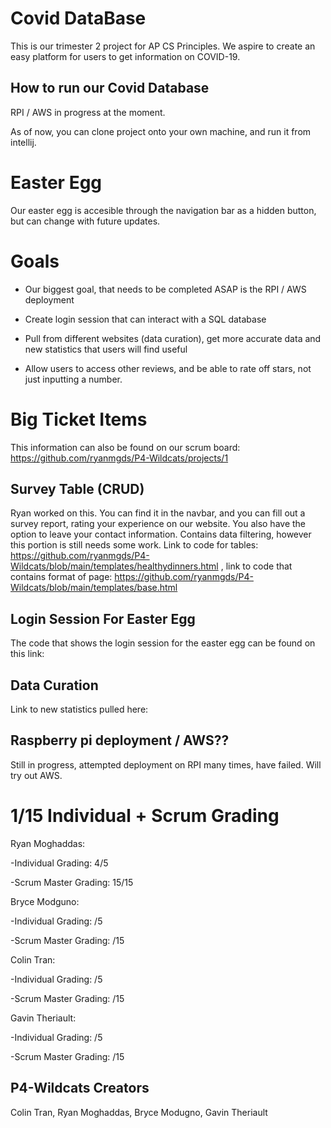 # Covid DataBase
This is our trimester 2 project for AP CS Principles. We aspire to create an easy platform for users to get information on COVID-19.

## How to run our Covid Database
RPI / AWS in progress at the moment.

As of now, you can clone project onto your own machine, and run it from intellij.

# Easter Egg
Our easter egg is accesible through the navigation bar as a hidden button, but can change with future updates. 

# Goals
- Our biggest goal, that needs to be completed ASAP is the RPI / AWS deployment

- Create login session that can interact with a SQL database

- Pull from different websites (data curation), get more accurate data and new statistics that users will find useful

- Allow users to access other reviews, and be able to rate off stars, not just inputting a number.



# Big Ticket Items
This information can also be found on our scrum board: https://github.com/ryanmgds/P4-Wildcats/projects/1 

## Survey Table (CRUD)
Ryan worked on this. You can find it in the navbar, and you can fill out a survey report, rating your experience on our website. You also have the option to leave your contact information. Contains data filtering, however this portion is still needs some work. Link to code for tables: https://github.com/ryanmgds/P4-Wildcats/blob/main/templates/healthydinners.html , link to code that contains format of page: https://github.com/ryanmgds/P4-Wildcats/blob/main/templates/base.html

## Login Session For Easter Egg
The code that shows the login session for the easter egg can be found on this link: 

## Data Curation
Link to new statistics pulled here:

## Raspberry pi deployment / AWS??
Still in progress, attempted deployment on RPI many times, have failed. Will try out AWS.

# 1/15 Individual + Scrum Grading
Ryan Moghaddas:

  -Individual Grading: 4/5

  -Scrum Master Grading: 15/15

Bryce Modguno:

  -Individual Grading: /5

  -Scrum Master Grading: /15

Colin Tran:

  -Individual Grading: /5

  -Scrum Master Grading: /15

Gavin Theriault:

  -Individual Grading: /5

  -Scrum Master Grading: /15

## P4-Wildcats Creators
Colin Tran, Ryan Moghaddas, Bryce Modugno, Gavin Theriault





